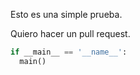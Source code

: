 Esto es una simple prueba.


Quiero hacer un pull request.

```python
if __main__ == '__name__':
  main()
```
